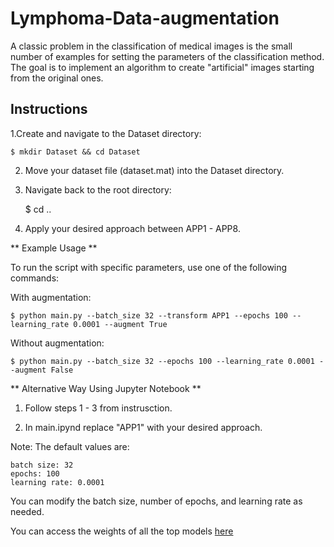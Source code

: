 # Lymphoma-Data-augmentation
A classic problem in the classification of medical images is the small number of examples for setting the parameters of the classification method. The goal is to implement an algorithm to create "artificial" images starting from the original ones.



## Instructions

1.Create and navigate to the Dataset directory:

	$ mkdir Dataset && cd Dataset

2. Move your dataset file (dataset.mat) into the Dataset directory.

3. Navigate back to the root directory:

	$ cd ..

4. Apply your desired approach between APP1 - APP8.


** Example Usage **

To run the script with specific parameters, use one of the following commands:

With augmentation:	

	$ python main.py --batch_size 32 --transform APP1 --epochs 100 --learning_rate 0.0001 --augment True

Without augmentation:

	$ python main.py --batch_size 32 --epochs 100 --learning_rate 0.0001 --augment False

** Alternative Way Using Jupyter Notebook **

1. Follow steps 1 - 3 from instrusction.

2. In main.ipynd replace "APP1" with your desired approach.



Note: The default values are:

	batch size: 32
	epochs: 100
	learning rate: 0.0001

You can modify the batch size, number of epochs, and learning rate as needed.

You can access the weights of all the top models [here](https://bit.ly/Lymphoma-project-weights)
